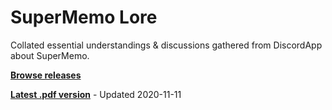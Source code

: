 # SuperMemo Lore
Collated essential understandings &amp; discussions gathered from DiscordApp about SuperMemo.

[**Browse releases**](https://github.com/supermemo/SuperMemoLore/releases)

[**Latest .pdf version**](https://github.com/supermemo/SuperMemoLore/releases/download/5.0/2020-11-11_v5.0_Supermemo_lore.pdf) - Updated 2020-11-11
